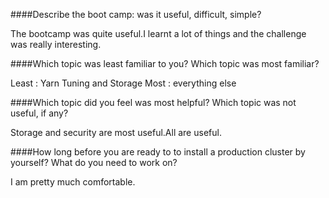 ####Describe the boot camp: was it useful, difficult, simple?

The bootcamp was quite useful.I learnt a lot of things and the challenge was really interesting.

####Which topic was least familiar to you? Which topic was most familiar?

Least : Yarn Tuning and Storage
Most : everything else

####Which topic did you feel was most helpful? Which topic was not useful, if any?

Storage and security are most useful.All are useful.

####How long before you are ready to to install a production cluster by yourself? What do you need to work on?

I am pretty much comfortable.
